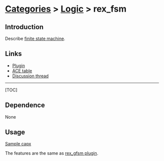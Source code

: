 # [Categories](categories.index.html) > [Logic](logic.index.html) > rex_fsm

## Introduction

Describe [finite state machine](http://en.wikipedia.org/wiki/Finite-state_machine).

## Links

- [Plugin](https://rexrainbow.github.io/C2RexDoc/repo/rex_fsm.7z)
- [ACE table](https://rexrainbow.github.io/C2RexDoc/c2rexpluginsACE/behavior_rex_fsm.html)
- [Discussion thread](https://www.scirra.com/forum/plugin-rex-gfsm-behavior-rex-fsm_t104075)

----

[TOC]

## Dependence

None

## Usage

[Sample capx](https://onedrive.live.com/redir?resid=7497FD5EC94476E!527&authkey=!AL_jn4JQb14ITGg&ithint=file%2c.capx)

The features are the same as [rex_gfsm plugin](rex_gfsm.html).